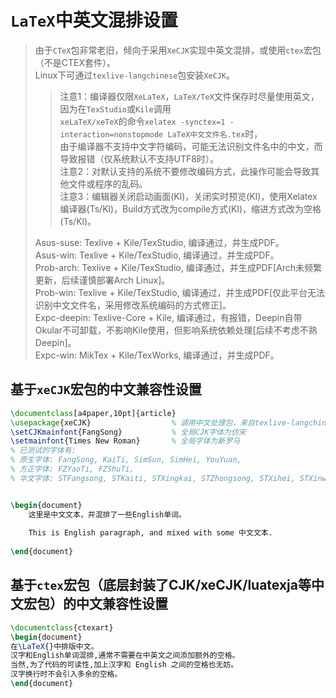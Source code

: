 # `LaTeX`中英文混排设置

> 由于`CTeX`包非常老旧，倾向于采用`XeCJK`实现中英文混排，或使用`ctex`宏包（不是CTEX套件）。  
> Linux下可通过`texlive-langchinese`包安装`XeCJK`。  
> > 注意1：编译器仅限`XeLaTeX`，`LaTeX/TeX`文件保存时尽量使用英文，因为在`TexStudio`或`Kile`调用  
> > `xeLaTeX/xeTeX`的命令`xelatex -synctex=1 -interaction=nonstopmode LaTeX中文文件名.tex`时，  
> > 由于编译器不支持中文字符编码，可能无法识别文件名中的中文，而导致报错（仅系统默认不支持UTF8时）。  
> > 注意2：对默认支持的系统不要修改编码方式，此操作可能会导致其他文件或程序的乱码。  
> > 注意3：编辑器关闭启动画面(Kl)，关闭实时预览(Kl)，使用Xelatex编译器(Ts/Kl)，Build方式改为compile方式(Kl)，缩进方式改为空格(Ts/Kl)。  
> 
> Asus-suse: Texlive + Kile/TexStudio, 编译通过，并生成PDF。  
> Asus-win: Texlive + Kile/TexStudio, 编译通过，并生成PDF。  
> Prob-arch: Texlive + Kile/TexStudio, 编译通过，并生成PDF[Arch未频繁更新，后续谨慎部署Arch Linux]。  
> Prob-win: Texlive + Kile/TexStudio, 编译通过，并生成PDF[仅此平台无法识别中文文件名，采用修改系统编码的方式修正]。  
> Expc-deepin: Texlive-Core + Kile, 编译通过，有报错，Deepin自带Okular不可卸载，不影响Kile使用，但影响系统依赖处理[后续不考虑不熟Deepin]。  
> Expc-win: MikTex + Kile/TexWorks, 编译通过，并生成PDF。  

## 基于`xeCJK`宏包的中文兼容性设置

``` latex
\documentclass[a4paper,10pt]{article}
\usepackage{xeCJK}                  % 调用中文处理包，来自texlive-langchinese
\setCJKmainfont{FangSong}           % 全局CJK字体为仿宋
\setmainfont{Times New Roman}       % 全局字体为新罗马
% 已测试的字体有:
% 原生字体: FangSong, KaiTi, SimSun, SimHei, YouYuan, 
% 方正字体: FZYaoTi, FZShuTi, 
% 华文字体: STFangsong, STKaiti, STXingkai, STZhongsong, STXihei, STXinwei, STLiti


\begin{document}
    这里是中文文本，并混排了一些English单词。
    
    This is English paragraph, and mixed with some 中文文本.
    
\end{document}
```

## 基于`ctex`宏包（底层封装了CJK/xeCJK/luatexja等中文宏包）的中文兼容性设置

``` latex
\documentclass{ctexart}
\begin{document}
在\LaTeX{}中排版中文。
汉字和English单词混排,通常不需要在中英文之间添加额外的空格。
当然,为了代码的可读性,加上汉字和 English 之间的空格也无妨。
汉字换行时不会引入多余的空格。
\end{document}
```

